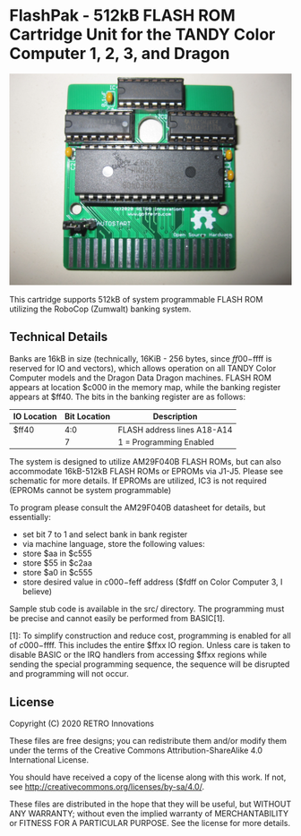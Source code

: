 # FlashPak - 512kB FLASH ROM Cartridge Unit for the TANDY Color Computer 1, 2, 3, and Dragon

![](media/IMG_0136.JPG)

This cartridge supports 512kB of system programmable FLASH ROM utilizing the RoboCop (Zumwalt) banking system.

## Technical Details
Banks are 16kB in size (technically, 16KiB - 256 bytes, since $ff00-$ffff is reserved for IO and vectors), which allows operation on all TANDY Color Computer models and the Dragon Data Dragon machines.  FLASH ROM appears at location $c000 in the memory map, while the banking register appears at $ff40.  The bits in the banking register are as follows:

| IO Location | Bit Location | Description                 |
| ----------- | ------------ | --------------------------- |
| $ff40       | 4:0          | FLASH address lines A18-A14 |
|             | 7            | 1 = Programming Enabled     |

The system is designed to utilize AM29F040B FLASH ROMs, but can also accommodate 16kB-512kB FLASH ROMs or EPROMs via J1-J5.  Please see schematic for more details.  If EPROMs are utilized, IC3 is not required (EPROMs cannot be system programmable)

To program please consult the AM29F040B datasheet for details, but essentially:

* set bit 7 to 1 and select bank in bank register
* via machine language, store the following values:
* store $aa in $c555
* store $55 in $c2aa
* store $a0 in $c555
* store desired value in $c000-$feff address ($fdff on Color Computer 3, I believe)

Sample stub code is available in the src/ directory.  The programming must be precise and cannot easily be performed from BASIC[1].

[1]: To simplify construction and reduce cost, programming is enabled for all of $c000-$ffff.  This includes the entire $ffxx IO region.  Unless care is taken to disable BASIC or the IRQ handlers from accessing $ffxx regions while sending the special programming sequence, the sequence will be disrupted and programming will not occur.

## License
Copyright (C) 2020  RETRO Innovations

These files are free designs; you can redistribute them and/or modify
them under the terms of the Creative Commons Attribution-ShareAlike 
4.0 International License.

You should have received a copy of the license along with this
work. If not, see <http://creativecommons.org/licenses/by-sa/4.0/>.

These files are distributed in the hope that they will be useful,
but WITHOUT ANY WARRANTY; without even the implied warranty of
MERCHANTABILITY or FITNESS FOR A PARTICULAR PURPOSE.  See the
license for more details.
